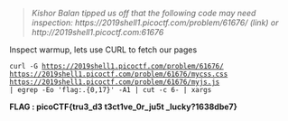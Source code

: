 <blockquote>
<i>
Kishor Balan tipped us off that the following code may need inspection: https://2019shell1.picoctf.com/problem/61676/ (link) or http://2019shell1.picoctf.com:61676</i></blockquote>


Inspect warmup, lets use CURL to fetch our pages  

<code>curl -G https://2019shell1.picoctf.com/problem/61676/ https://2019shell1.picoctf.com/problem/61676/mycss.css https://2019shell1.picoctf.com/problem/61676/myjs.js | egrep -Eo 'flag:.{0,17}' -A1 | cut -c 6- | xargs</code>  

<b>FLAG : picoCTF{tru3_d3 t3ct1ve_0r_ju5t _lucky?1638dbe7} </b>